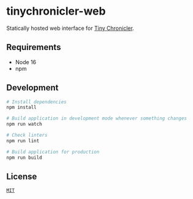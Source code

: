 # tinychronicler-web

Statically hosted web interface for [Tiny Chronicler](../../README.md).

## Requirements

- Node 16
- npm

## Development

```bash
# Install dependencies
npm install

# Build application in development mode whenever something changes
npm run watch

# Check linters
npm run lint

# Build application for production
npm run build
```

## License

[`MIT`](../../LICENSE)
